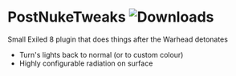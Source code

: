 
# PostNukeTweaks ![Downloads](https://img.shields.io/github/downloads/morgana-x/PostNukeTweaks/total)
Small Exiled 8 plugin that does things after the Warhead detonates

- Turn's lights back to normal (or to custom colour)
- Highly configurable radiation on surface

